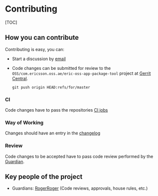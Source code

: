 # Contributing

[TOC]

## How you can contribute

Contributing is easy, you can:

  - Start a discussion by [email](mailto:PDLHONEYBA@pdl.internal.ericsson.com)

  - Code changes can be submitted for review to the `OSS/com.ericsson.oss.ae/eric-oss-app-package-tool`
    project at [Gerrit Central](https://gerrit.ericsson.se/).

    `git push origin HEAD:refs/for/master`

### CI

Code changes have to pass the repositories [CI jobs](https://fem1s11-eiffel216.eiffel.gic.ericsson.se:8443/jenkins/job/eric-oss-app-package-tool_PreCodeReview/)

### Way of Working

Changes should have an entry in the [changelog](CHANGELOG.md)

### Review

Code changes to be accepted have to pass code review performed by the [Guardian](#Key-people-of-the-project).

## Key people of the project

  - Guardians:  [RogerRoger](mailto:PDLROGERRO@pdl.internal.ericsson.com)  (Code reviews, approvals, house rules, etc.)
